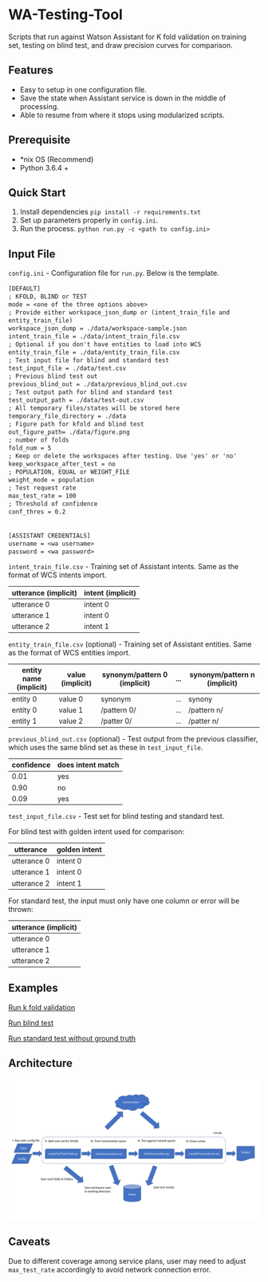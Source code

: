 # WA-Testing-Tool
Scripts that run against Watson Assistant for K fold validation on training set, testing on blind test, and draw precision curves for comparison.

## Features
- Easy to setup in one configuration file.
- Save the state when Assistant service is down in the middle of processing.
- Able to resume from where it stops using modularized scripts.

## Prerequisite
- *nix OS (Recommend)
- Python 3.6.4 +

## Quick Start
1. Install dependencies `pip install -r requirements.txt`
2. Set up parameters properly in `config.ini`.
3. Run the process. `python run.py -c <path to config.ini>`

## Input File
`config.ini` - Configuration file for `run.py`. Below is the template.

```
[DEFAULT]
; KFOLD, BLIND or TEST
mode = <one of the three options above>
; Provide either workspace_json_dump or (intent_train_file and entity_train_file)
workspace_json_dump = ./data/workspace-sample.json
intent_train_file = ./data/intent_train_file.csv
; Optional if you don't have entities to load into WCS
entity_train_file = ./data/entity_train_file.csv
; Test input file for blind and standard test
test_input_file = ./data/test.csv
; Previous blind test out
previous_blind_out = ./data/previous_blind_out.csv
; Test output path for blind and standard test
test_output_path = ./data/test-out.csv
; All temporary files/states will be stored here
temporary_file_directory = ./data
; Figure path for kfold and blind test
out_figure_path= ./data/figure.png
; number of folds
fold_num = 5
; Keep or delete the workspaces after testing. Use 'yes' or 'no'
keep_workspace_after_test = no
; POPULATION, EQUAL or WEIGHT_FILE
weight_mode = population
; Test request rate
max_test_rate = 100
; Threshold of confidence
conf_thres = 0.2


[ASSISTANT CREDENTIALS]
username = <wa username>
password = <wa password>
```


`intent_train_file.csv` - Training set of Assistant intents. Same as the format of WCS intents import.

| utterance (implicit) | intent (implicit) |
| -------------------- | ----------------- |
| utterance 0          | intent 0          |
| utterance 1          | intent 0          |
| utterance 2          | intent 1          |

`entity_train_file.csv` (optional) - Training set of Assistant entities. Same as the format of WCS entities import.

| entity name (implicit) | value (implicit) | synonym/pattern 0 (implicit) | ... | synonym/pattern n (implicit) |
| ---------------------- | ---------------- | ---------------------------- | --- | ---------------------------- |
| entity 0               | value 0          | synonym                      | ... | synony                       |
| entity 0               | value 1          | /pattern 0/                  | ... | /pattern n/                  |
| entity 1               | value 2          | /patter  0/                  | ... | /patter  n/                  |

`previous_blind_out.csv` (optional) - Test output from the previous classifier, which uses the same blind set as these in `test_input_file`.

| confidence           | does intent match |
| -------------------- | ----------------- |
| 0.01                 | yes               |
| 0.90                 | no                |
| 0.09                 | yes               |

`test_input_file.csv` - Test set for blind testing and standard test.

For blind test with golden intent used for comparison:

| utterance            | golden intent                            |
| -------------------- | ---------------------------------------- |
| utterance 0          | intent 0                                 |
| utterance 1          | intent 0                                 |
| utterance 2          | intent 1                                 |

For standard test, the input must only have one column or error will be thrown:

| utterance (implicit) |
| -------------------- |
| utterance 0          |
| utterance 1          |
| utterance 2          |


## Examples
[Run k fold validation](examples/kfold.md)

[Run blind test](examples/blind.md)

[Run standard test without ground truth](examples/standard-test.md)

## Architecture

![Script Flow](resources/script-architecture.png)

## Caveats
Due to different coverage among service plans, user may need to adjust `max_test_rate` accordingly to avoid network connection error.
